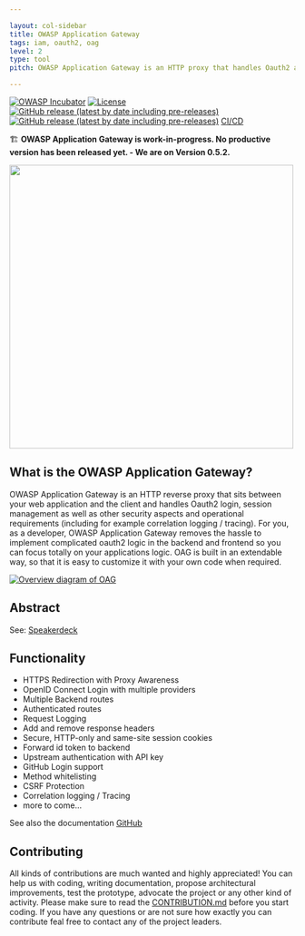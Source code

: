 ```yaml
---

layout: col-sidebar
title: OWASP Application Gateway
tags: iam, oauth2, oag
level: 2
type: tool
pitch: OWASP Application Gateway is an HTTP proxy that handles Oauth2 authentication and session management and can issue verifyable JWT tokens for downstream systems.

---
```


[![OWASP Incubator](https://img.shields.io/badge/owasp-incubator-blue.svg)](https://owasp.org/www-project-application-gateway/)
[![License](https://img.shields.io/badge/License-Apache%202.0-blue.svg)](https://github.com/gianlucafrei/Application-Gateway/blob/main/LICENSE)
[![GitHub release (latest by date including pre-releases)](https://img.shields.io/github/v/release/gianlucafrei/nellygateway)](https://github.com/gianlucafrei/Application-Gateway/releases)
[![GitHub release (latest by date including pre-releases)](https://img.shields.io/github/last-commit/gianlucafrei/nellygateway)](https://github.com/gianlucafrei/Application-Gateway)
[CI/CD](https://github.com/gianlucafrei/Application-Gateway/actions?query=workflow%3ACI%2FCD)

🏗️ **OWASP Application Gateway is work-in-progress. No productive version has been released yet. - We are on Version 0.5.2.**

<a href="https://github.com/gianlucafrei/Application-Gateway/wiki"><img src="https://raw.githubusercontent.com/gianlucafrei/Application-Gateway/main/doc/pictures/Banner.png" width="500" /></a>
## What is the OWASP Application Gateway?

OWASP Application Gateway is an HTTP reverse proxy that sits between your web application and the client and handles Oauth2 login, session management as well as other security aspects and operational requirements (including for example correlation logging / tracing). For you, as a developer, OWASP Application Gateway removes the hassle to implement complicated oauth2 logic in the backend and frontend so you can focus totally on your applications logic. OAG is built in an extendable way, so that it is easy to customize it with your own code when required.

<a href="https://github.com/gianlucafrei/Application-Gateway"><img src="https://github.com/gianlucafrei/Application-Gateway/blob/main/doc/OAG-Overrview.png?raw=true" alt="Overview diagram of OAG"></a>

## Abstract

See: <a href="https://speakerdeck.com/gianlucafrei/owasp-application-gateway-abstract">Speakerdeck</a>

## Functionality

- HTTPS Redirection with Proxy Awareness
- OpenID Connect Login with multiple providers
- Multiple Backend routes
- Authenticated routes
- Request Logging
- Add and remove response headers
- Secure, HTTP-only and same-site session cookies
- Forward id token to backend
- Upstream authentication with API key
- GitHub Login support
- Method whitelisting
- CSRF Protection
- Correlation logging / Tracing
- more to come...

See also the documentation [GitHub](https://github.com/gianlucafrei/Application-Gateway/wiki)

## Contributing

All kinds of contributions are much wanted and highly appreciated! You can help us with coding, writing documentation, propose architectural improvements, test the prototype, advocate the project or any other kind of activity. Please make sure to read the [CONTRIBUTION.md](https://github.com/gianlucafrei/Application-Gateway/blob/main/CONTRIBUTING.md) before you start coding. If you have any questions or are not sure how exactly you can contribute feal free to contact any of the project leaders.
